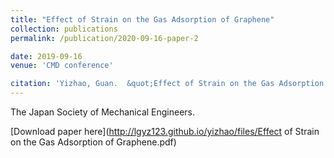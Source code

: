 ```yaml
---
title: "Effect of Strain on the Gas Adsorption of Graphene"
collection: publications
permalink: /publication/2020-09-16-paper-2

date: 2019-09-16
venue: 'CMD conference'

citation: 'Yizhao, Guan.  &quot;Effect of Strain on the Gas Adsorption of Graphene.&quot; <i>CMD conference 2019 </i>. 9.'
---
```

The Japan Society of Mechanical Engineers.

[Download paper here](http://lgyz123.github.io/yizhao/files/Effect of Strain on the Gas Adsorption of Graphene.pdf)
